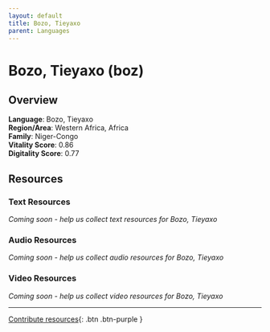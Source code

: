 ```yaml
---
layout: default
title: Bozo, Tieyaxo
parent: Languages
---
```


# Bozo, Tieyaxo (boz)

## Overview

**Language**: Bozo, Tieyaxo  
**Region/Area**: Western Africa, Africa  
**Family**: Niger-Congo  
**Vitality Score**: 0.86  
**Digitality Score**: 0.77  

## Resources

### Text Resources
*Coming soon - help us collect text resources for Bozo, Tieyaxo*

### Audio Resources
*Coming soon - help us collect audio resources for Bozo, Tieyaxo*

### Video Resources
*Coming soon - help us collect video resources for Bozo, Tieyaxo*

---

[Contribute resources](https://fairtrain.github.io/){: .btn .btn-purple }
